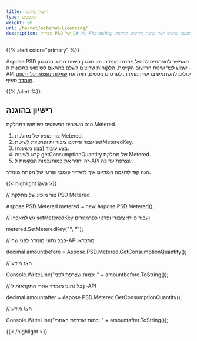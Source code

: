 ```yaml
---
title: רישיון בהוגנה
type: מסמכים
weight: 80
url: /he/net/metered-licensing/
description: ספריית PSD של C# של Photoshop מאפשרת למפתחים להחיל מפתח מומדר שהוא מנגנון רישום חדש ויעשה שימוש לצד שיטת הרישום הקיימת.
---
```


{{% alert color="primary" %}} 

Aspose.PSD מאפשר למפתחים להחיל מפתח מומדר. זהו מנגנון רישום חדש. המנגנון ישמש לצד שיטת הרישום הקיימת. הלקוחות שרוצים לשלם בהתאם לשימוש בתכונות ה-API יכולים להשתמש ברישיון מומדר. לפרטים נוספים, ראה את [שאלות נפוצות על רישום מומדר](https://purchase.aspose.com/faqs/licensing/metered) סעיף.

{{% /alert %}} 
## **רישיון בהוגנה**
הנה השלבים הפשוטים לשימוש במחלקת Metered.

1. צור מופע של מחלקת Metered.
1. עבור פייתים ציבוריות ופרטיות לשיטת setMeteredKey.
1. בצע עיבוד (בצע משימה).
1. קרא לשיטה getConsumptionQuantity של מחלקת Metered.
1. זה יחזיר את כמות/כמות הבקשות ל-API שצרפת עד כה.

הנה קוד לדוגמה המדגים איך להגדיר פומבי ופרטי של מפתח מומדר.

{{< highlight java >}}

 // צור מופע של מחלקת PSD Metered

Aspose.PSD.Metered metered = new Aspose.PSD.Metered();



// גש למאפיין setMeteredKey ועבור פייתי ציבורי ופרטי כפרמטרים

metered.SetMeteredKey("*****", "*****");



// קבל נתוני מומדר לפני שה-API מתקרא

decimal amountbefore = Aspose.PSD.Metered.GetConsumptionQuantity();



// הצג מידע

Console.WriteLine("כמות שצרפת לפני: " + amountbefore.ToString());

// קבל נתוני מומדר אחרי התקראות ל-API

decimal amountafter = Aspose.PSD.Metered.GetConsumptionQuantity();



// הצג מידע

Console.WriteLine("כמות שצרפת באחרי: " + amountafter.ToString());

{{< /highlight >}}
